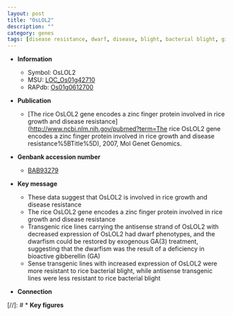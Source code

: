 ```yaml
---
layout: post
title: "OsLOL2"
description: ""
category: genes
tags: [disease resistance, dwarf, disease, blight, bacterial blight, gibberellin, resistant, growth]
---
```


* **Information**  
    + Symbol: OsLOL2  
    + MSU: [LOC_Os01g42710](http://rice.uga.edu/cgi-bin/ORF_infopage.cgi?orf=LOC_Os01g42710)  
    + RAPdb: [Os01g0612700](http://rapdb.dna.affrc.go.jp/viewer/gbrowse_details/irgsp1?name=Os01g0612700)  

* **Publication**  
    + [The rice OsLOL2 gene encodes a zinc finger protein involved in rice growth and disease resistance](http://www.ncbi.nlm.nih.gov/pubmed?term=The rice OsLOL2 gene encodes a zinc finger protein involved in rice growth and disease resistance%5BTitle%5D), 2007, Mol Genet Genomics.

* **Genbank accession number**  
    + [BAB93279](http://www.ncbi.nlm.nih.gov/nuccore/BAB93279)

* **Key message**  
    + These data suggest that OsLOL2 is involved in rice growth and disease resistance
    + The rice OsLOL2 gene encodes a zinc finger protein involved in rice growth and disease resistance
    + Transgenic rice lines carrying the antisense strand of OsLOL2 with decreased expression of OsLOL2 had dwarf phenotypes, and the dwarfism could be restored by exogenous GA(3) treatment, suggesting that the dwarfism was the result of a deficiency in bioactive gibberellin (GA)
    + Sense transgenic lines with increased expression of OsLOL2 were more resistant to rice bacterial blight, while antisense transgenic lines were less resistant to rice bacterial blight

* **Connection**  

[//]: # * **Key figures**  


